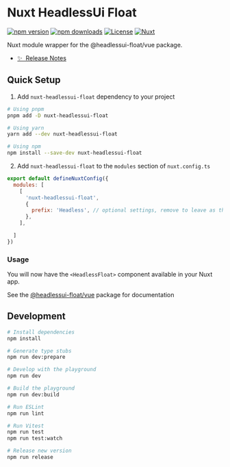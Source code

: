 # Nuxt HeadlessUi Float

[![npm version][npm-version-src]][npm-version-href]
[![npm downloads][npm-downloads-src]][npm-downloads-href]
[![License][license-src]][license-href]
[![Nuxt][nuxt-src]][nuxt-href]

Nuxt module wrapper for the @headlessui-float/vue package.

- [✨ &nbsp;Release Notes](/CHANGELOG.md)
<!-- - [🏀 Online playground](https://stackblitz.com/github/your-org/nuxt-headlessui-float?file=playground%2Fapp.vue) -->
<!-- - [📖 &nbsp;Documentation](https://example.com) -->

## Quick Setup

1. Add `nuxt-headlessui-float` dependency to your project

```bash
# Using pnpm
pnpm add -D nuxt-headlessui-float

# Using yarn
yarn add --dev nuxt-headlessui-float

# Using npm
npm install --save-dev nuxt-headlessui-float
```

2. Add `nuxt-headlessui-float` to the `modules` section of `nuxt.config.ts`

```js
export default defineNuxtConfig({
  modules: [
    [
      'nuxt-headlessui-float',
      {
        prefix: 'Headless', // optional settings, remove to leave as the default "Headless"
      },
    ],

  ]
})
```

### Usage

You will now have the `<HeadlessFloat>` component available in your Nuxt app.

See the [@headlessui-float/vue](https://www.npmjs.com/package/@headlessui-float/vue) package for documentation

## Development

```bash
# Install dependencies
npm install

# Generate type stubs
npm run dev:prepare

# Develop with the playground
npm run dev

# Build the playground
npm run dev:build

# Run ESLint
npm run lint

# Run Vitest
npm run test
npm run test:watch

# Release new version
npm run release
```

<!-- Badges -->
[npm-version-src]: https://img.shields.io/npm/v/nuxt-headlessui-float/latest.svg?style=flat&colorA=18181B&colorB=28CF8D
[npm-version-href]: https://npmjs.com/package/nuxt-headlessui-float

[npm-downloads-src]: https://img.shields.io/npm/dm/nuxt-headlessui-float.svg?style=flat&colorA=18181B&colorB=28CF8D
[npm-downloads-href]: https://npmjs.com/package/nuxt-headlessui-float

[license-src]: https://img.shields.io/npm/l/nuxt-headlessui-float.svg?style=flat&colorA=18181B&colorB=28CF8D
[license-href]: https://npmjs.com/package/nuxt-headlessui-float

[nuxt-src]: https://img.shields.io/badge/Nuxt-18181B?logo=nuxt.js
[nuxt-href]: https://nuxt.com
